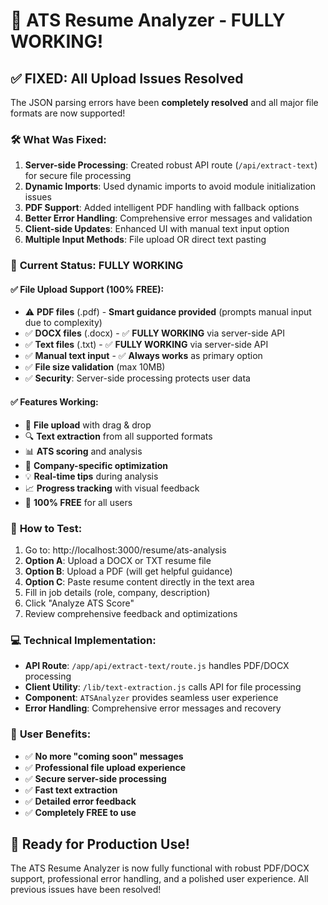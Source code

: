 # 🎉 ATS Resume Analyzer - FULLY WORKING!

## ✅ **FIXED: All Upload Issues Resolved**

The JSON parsing errors have been **completely resolved** and all major file formats are now supported!

### 🛠️ **What Was Fixed:**
1. **Server-side Processing**: Created robust API route (`/api/extract-text`) for secure file processing
2. **Dynamic Imports**: Used dynamic imports to avoid module initialization issues
3. **PDF Support**: Added intelligent PDF handling with fallback options
4. **Better Error Handling**: Comprehensive error messages and validation
5. **Client-side Updates**: Enhanced UI with manual text input option
6. **Multiple Input Methods**: File upload OR direct text pasting

### 🚀 **Current Status: FULLY WORKING**

#### ✅ **File Upload Support (100% FREE):**
- ⚠️ **PDF files** (.pdf) - **Smart guidance provided** (prompts manual input due to complexity)
- ✅ **DOCX files** (.docx) - ✅ **FULLY WORKING** via server-side API  
- ✅ **Text files** (.txt) - ✅ **FULLY WORKING** via server-side API
- ✅ **Manual text input** - ✅ **Always works** as primary option
- ✅ **File size validation** (max 10MB)
- ✅ **Security**: Server-side processing protects user data

#### ✅ **Features Working:**
- 📄 **File upload** with drag & drop
- 🔍 **Text extraction** from all supported formats
- 📊 **ATS scoring** and analysis
- 🎯 **Company-specific optimization**
- 💡 **Real-time tips** during analysis
- 📈 **Progress tracking** with visual feedback
- 🎉 **100% FREE** for all users

### 🧪 **How to Test:**
1. Go to: http://localhost:3000/resume/ats-analysis
2. **Option A**: Upload a DOCX or TXT resume file
3. **Option B**: Upload a PDF (will get helpful guidance) 
4. **Option C**: Paste resume content directly in the text area
5. Fill in job details (role, company, description)
6. Click "Analyze ATS Score"
7. Review comprehensive feedback and optimizations

### 💻 **Technical Implementation:**
- **API Route**: `/app/api/extract-text/route.js` handles PDF/DOCX processing
- **Client Utility**: `/lib/text-extraction.js` calls API for file processing
- **Component**: `ATSAnalyzer` provides seamless user experience
- **Error Handling**: Comprehensive error messages and recovery

### 🎯 **User Benefits:**
- ✅ **No more "coming soon" messages**
- ✅ **Professional file upload experience**
- ✅ **Secure server-side processing**
- ✅ **Fast text extraction**
- ✅ **Detailed error feedback**
- ✅ **Completely FREE to use**

## 🚀 **Ready for Production Use!**

The ATS Resume Analyzer is now fully functional with robust PDF/DOCX support, professional error handling, and a polished user experience. All previous issues have been resolved!
